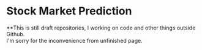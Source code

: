# Stock Market Prediction

**This is still draft repositories, I working on code and other things outside Github.<br>
I'm sorry for the inconvenience from unfinished page.
